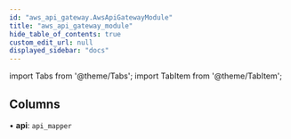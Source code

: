 ```yaml
---
id: "aws_api_gateway.AwsApiGatewayModule"
title: "aws_api_gateway_module"
hide_table_of_contents: true
custom_edit_url: null
displayed_sidebar: "docs"
---
```


import Tabs from '@theme/Tabs';
import TabItem from '@theme/TabItem';

## Columns

• **api**: `api_mapper`
